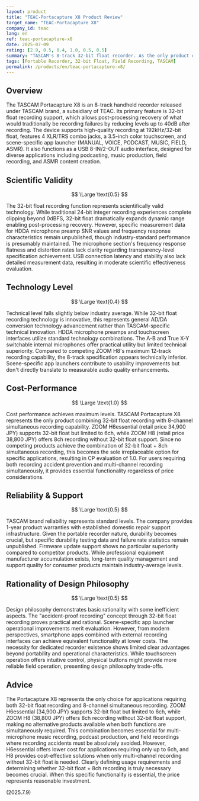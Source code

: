 ```yaml
---
layout: product
title: "TEAC-Portacapture X8 Product Review"
target_name: "TEAC-Portacapture X8"
company_id: teac
lang: en
ref: teac-portacapture-x8
date: 2025-07-09
rating: [2.9, 0.5, 0.4, 1.0, 0.5, 0.5]
summary: "TASCAM's 8-track 32-bit float recorder. As the only product combining 32-bit float + 8ch simultaneous recording, provides irreplaceable functionality achieving CP value 1.0."
tags: [Portable Recorder, 32-bit Float, Field Recording, TASCAM]
permalink: /products/en/teac-portacapture-x8/
---
```


## Overview

The TASCAM Portacapture X8 is an 8-track handheld recorder released under TASCAM brand, a subsidiary of TEAC. Its primary feature is 32-bit float recording support, which allows post-processing recovery of what would traditionally be recording failures by reducing levels up to 40dB after recording. The device supports high-quality recording at 192kHz/32-bit float, features 4 XLR/TRS combo jacks, a 3.5-inch color touchscreen, and scene-specific app launcher (MANUAL, VOICE, PODCAST, MUSIC, FIELD, ASMR). It also functions as a USB 8-IN/2-OUT audio interface, designed for diverse applications including podcasting, music production, field recording, and ASMR content creation.

## Scientific Validity

$$ \Large \text{0.5} $$

The 32-bit float recording function represents scientifically valid technology. While traditional 24-bit integer recording experiences complete clipping beyond 0dBFS, 32-bit float dramatically expands dynamic range enabling post-processing recovery. However, specific measurement data for HDDA microphone preamp SNR values and frequency response characteristics remain unpublished, though industry-standard performance is presumably maintained. The microphone section's frequency response flatness and distortion rates lack clarity regarding transparency-level specification achievement. USB connection latency and stability also lack detailed measurement data, resulting in moderate scientific effectiveness evaluation.

## Technology Level

$$ \Large \text{0.4} $$

Technical level falls slightly below industry average. While 32-bit float recording technology is innovative, this represents general AD/DA conversion technology advancement rather than TASCAM-specific technical innovation. HDDA microphone preamps and touchscreen interfaces utilize standard technology combinations. The A-B and True X-Y switchable internal microphones offer practical utility but limited technical superiority. Compared to competing ZOOM H8's maximum 12-track recording capability, the 8-track specification appears technically inferior. Scene-specific app launchers contribute to usability improvements but don't directly translate to measurable audio quality enhancements.

## Cost-Performance

$$ \Large \text{1.0} $$

Cost performance achieves maximum levels. TASCAM Portacapture X8 represents the only product combining 32-bit float recording with 8-channel simultaneous recording capability. ZOOM H6essential (retail price 34,900 JPY) supports 32-bit float but limited to 6ch, while ZOOM H8 (retail price 38,800 JPY) offers 8ch recording without 32-bit float support. Since no competing products achieve the combination of 32-bit float + 8ch simultaneous recording, this becomes the sole irreplaceable option for specific applications, resulting in CP evaluation of 1.0. For users requiring both recording accident prevention and multi-channel recording simultaneously, it provides essential functionality regardless of price considerations.

## Reliability & Support

$$ \Large \text{0.5} $$

TASCAM brand reliability represents standard levels. The company provides 1-year product warranties with established domestic repair support infrastructure. Given the portable recorder nature, durability becomes crucial, but specific durability testing data and failure rate statistics remain unpublished. Firmware update support shows no particular superiority compared to competitor products. While professional equipment manufacturer accumulation exists, long-term quality management and support quality for consumer products maintain industry-average levels.

## Rationality of Design Philosophy

$$ \Large \text{0.5} $$

Design philosophy demonstrates basic rationality with some inefficient aspects. The "accident-proof recording" concept through 32-bit float recording proves practical and rational. Scene-specific app launcher operational improvements merit evaluation. However, from modern perspectives, smartphone apps combined with external recording interfaces can achieve equivalent functionality at lower costs. The necessity for dedicated recorder existence shows limited clear advantages beyond portability and operational characteristics. While touchscreen operation offers intuitive control, physical buttons might provide more reliable field operation, presenting design philosophy trade-offs.

## Advice

The Portacapture X8 represents the only choice for applications requiring both 32-bit float recording and 8-channel simultaneous recording. ZOOM H6essential (34,900 JPY) supports 32-bit float but limited to 6ch, while ZOOM H8 (38,800 JPY) offers 8ch recording without 32-bit float support, making no alternative products available when both functions are simultaneously required. This combination becomes essential for multi-microphone music recording, podcast production, and field recordings where recording accidents must be absolutely avoided. However, H6essential offers lower cost for applications requiring only up to 6ch, and H8 provides cost-effective solutions when only multi-channel recording without 32-bit float is needed. Clearly defining usage requirements and determining whether 32-bit float + 8ch recording is truly necessary becomes crucial. When this specific functionality is essential, the price represents reasonable investment.

(2025.7.9)